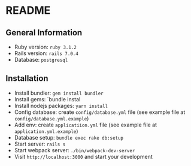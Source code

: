 # README

## General Information

- Ruby version: `ruby 3.1.2`
- Rails version: `rails 7.0.4`
- Database: `postgresql`

## Installation
- Install bundler: `gem install bundler`
- Install gems: `bundle instal 
- Install nodejs packages: `yarn install`
- Config database: create `config/database.yml` file (see example file at `config/database.yml.example`)
- Add env: create `applicatiion.yml` file (see example file at `application.yml.example`)
- Database setup: `bundle exec rake db:setup`
- Start server: `rails s`
- Start webpack server: `./bin/webpack-dev-server`
- Visit `http://localhost:3000` and start your development